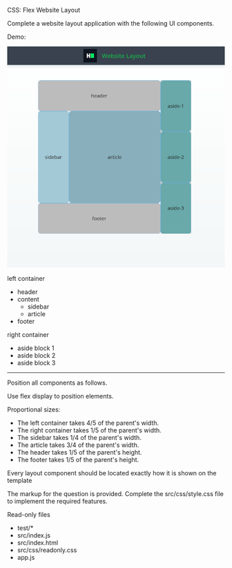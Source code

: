 
CSS: Flex Website Layout

Complete a website layout application with the following Ul components.

Demo:

![website layout](layout.png)


left container

 - header
 - content
	 - sidebar
	 - article
 - footer

right container

 - aside block 1
 - aside block 2
 - aside block 3

----

Position all components as follows.

Use flex display to position elements.

Proportional sizes:

 - The left container takes 4/5 of the parent's width.
 - The right container takes 1/5 of the parent's width.
 - The sidebar takes 1/4 of the parent's width.
 - The article takes 3/4 of the parent's width.
 - The header takes 1/5 of the parent's height.
 - The footer takes 1/5 of the parent's height.

Every layout component should be located exactly how it is shown on the template 

The markup for the question is provided. Complete the src/css/style.css file to implement the required features.



Read-only files

 - test/*
 - src/index.js
 - src/index.html
 - src/css/readonly.css
 - app.js

